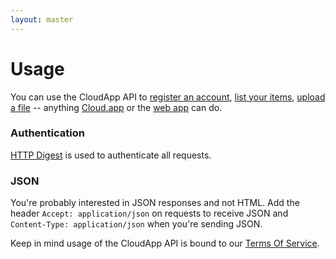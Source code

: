 ```yaml
---
layout: master
---
```


# Usage

You can use the CloudApp API to [register an account](#register), [list your items](#list_items), [upload a file](#upload_file) -- anything [Cloud.app](http://getcloudapp.com/download/) or the [web app](http://my.cl.ly/) can do.

### Authentication

[HTTP Digest](http://en.wikipedia.org/wiki/Digest_access_authentication/) is used to authenticate all requests.


### JSON

You're probably interested in JSON responses and not HTML. Add the header `Accept: application/json` on requests to receive JSON and `Content-Type: application/json` when you're sending JSON.

Keep in mind usage of the CloudApp API is bound to our [Terms Of Service](http://getcloudapp.com/terms/).

